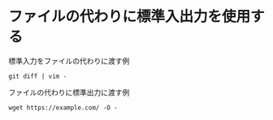 # ファイルの代わりに標準入出力を使用する

標準入力をファイルの代わりに渡す例

`git diff | vim -`

ファイルの代わりに標準出力に渡す例

`wget https://example.com/ -O -`
